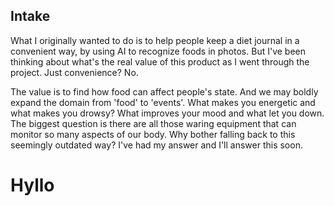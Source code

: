 ## Intake

What I originally wanted to do is to help people keep a diet journal in a convenient way, by using AI to recognize foods in photos. But I've been thinking about what's the real value of this product as I went through the project. Just convenience? No.

The value is to find how food can affect people's state. And we may boldly expand the domain from 'food' to 'events'. What makes you energetic and what makes you drowsy? What improves your mood and what let you down. The biggest question is there are all those waring equipment that can monitor so many aspects of our body. Why bother falling back to this seemingly outdated way? I've had my answer and I'll answer this soon.


# Hyllo
